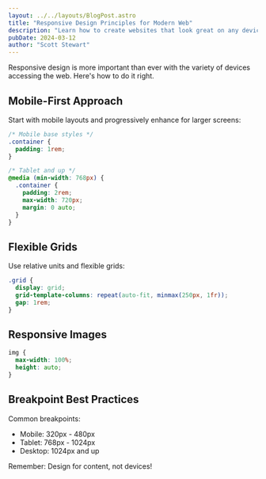 ```yaml
---
layout: ../../layouts/BlogPost.astro
title: "Responsive Design Principles for Modern Web"
description: "Learn how to create websites that look great on any device using responsive design principles"
pubDate: 2024-03-12
author: "Scott Stewart"
---
```


Responsive design is more important than ever with the variety of devices accessing the web. Here's how to do it right.

## Mobile-First Approach

Start with mobile layouts and progressively enhance for larger screens:

```css
/* Mobile base styles */
.container {
  padding: 1rem;
}

/* Tablet and up */
@media (min-width: 768px) {
  .container {
    padding: 2rem;
    max-width: 720px;
    margin: 0 auto;
  }
}
```

## Flexible Grids

Use relative units and flexible grids:

```css
.grid {
  display: grid;
  grid-template-columns: repeat(auto-fit, minmax(250px, 1fr));
  gap: 1rem;
}
```

## Responsive Images

```css
img {
  max-width: 100%;
  height: auto;
}
```

## Breakpoint Best Practices

Common breakpoints:

- Mobile: 320px - 480px
- Tablet: 768px - 1024px
- Desktop: 1024px and up

Remember: Design for content, not devices!
